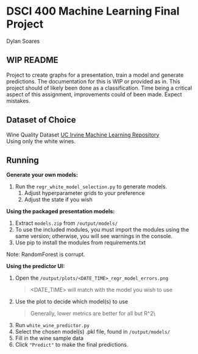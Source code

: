 # DSCI 400 Machine Learning Final Project

Dylan Soares

## WIP README

Project to create graphs for a presentation, train a model and generate predictions.
The documentation for this is WIP or provided as in. This project should of likely been done as a classification.
Time being a critical aspect of this assignment, improvements could of been made. Expect mistakes.

## Dataset of Choice

Wine Quality Dataset [UC Irvine Machine Learning Repository](https://archive.ics.uci.edu/dataset/186/wine+quality)<br>
Using only the white wines.

## Running

**Generate your own models:**

1. Run the `regr_white_model_selection.py` to generate models.
    1. Adjust hyperparameter grids to your preference
    2. Adjust the state if you wish

**Using the packaged presentation models:**

1. Extract `models.zip` from `/output/models/`
2. To use the included modules, you must import the modules using the same version; otherwise, you will see warnings in the console.
3. Use pip to install the modules from requirements.txt

Note: RandomForest is corrupt.

**Using the predictor UI:**

1. Open the `/output/plots/<DATE_TIME>_regr_model_errors.png`
   > <DATE_TIME> will match with the model you wish to use
2. Use the plot to decide which model(s) to use
   > Generally, lower metrics are better for all but R^2\
3. Run `white_wine_predictor.py`
4. Select the chosen model(s) .pkl file, found in `/output/models/`
5. Fill in the wine sample data
6. Click `"Predict"` to make the final predictions.

